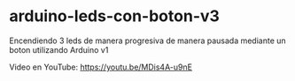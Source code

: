 # arduino-leds-con-boton-v3
Encendiendo 3 leds de manera progresiva de manera pausada mediante un boton utilizando Arduino v1

Video en YouTube: https://youtu.be/MDis4A-u9nE
